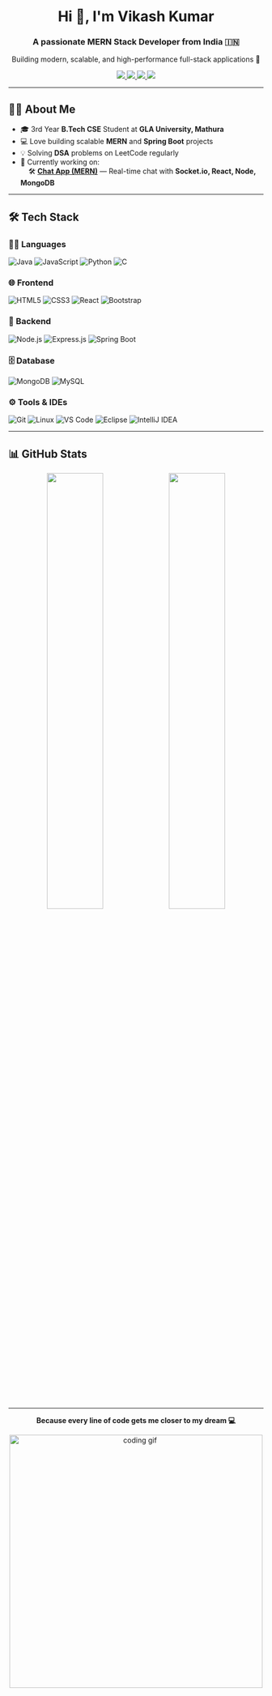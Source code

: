 <!-- Hero Section -->
<h1 align="center">Hi 👋, I'm Vikash Kumar</h1>
<h3 align="center">A passionate MERN Stack Developer from India 🇮🇳</h3>
<p align="center">Building modern, scalable, and high-performance full-stack applications 🚀</p>

<!-- Links -->
<p align="center">
  <a href="https://portfoliyvikash.netlify.app/" target="_blank">
    <img src="https://img.shields.io/badge/🌐 Portfolio-000000?style=for-the-badge&logo=firefox&logoColor=white" />
  </a>
  <a href="mailto:kumarvikashssm531@gmail.com">
    <img src="https://img.shields.io/badge/📫 Email-D14836?style=for-the-badge&logo=gmail&logoColor=white" />
  </a>
  <a href="https://www.linkedin.com/in/vikash-kumar2958/" target="_blank">
    <img src="https://img.shields.io/badge/LinkedIn-blue?style=for-the-badge&logo=linkedin" />
  </a>
  <a href="https://leetcode.com/u/vikashsingh_2958/" target="_blank">
    <img src="https://img.shields.io/badge/LeetCode-FFA116?style=for-the-badge&logo=leetcode&logoColor=black" />
  </a>
</p>

---

## 👨‍💻 About Me

- 🎓 3rd Year **B.Tech CSE** Student at **GLA University, Mathura**
- 💻 Love building scalable **MERN** and **Spring Boot** projects
- 💡 Solving **DSA** problems on LeetCode regularly
- 🔭 Currently working on:  
  &nbsp;&nbsp;&nbsp;&nbsp;🛠️ **[Chat App (MERN)](https://github.com/vikashsingh-22/Chat-App)** — Real-time chat with **Socket.io, React, Node, MongoDB**

---

## 🛠️ Tech Stack

### 👨‍💻 Languages
![Java](https://img.shields.io/badge/Java-%23ED8B00.svg?style=flat-square&logo=java&logoColor=white)
![JavaScript](https://img.shields.io/badge/JavaScript-%23F7DF1E.svg?style=flat-square&logo=javascript&logoColor=black)
![Python](https://img.shields.io/badge/Python-%2314354C.svg?style=flat-square&logo=python&logoColor=white)
![C](https://img.shields.io/badge/C-%2300599C.svg?style=flat-square&logo=c&logoColor=white)

### 🌐 Frontend
![HTML5](https://img.shields.io/badge/HTML5-E34F26?style=flat-square&logo=html5&logoColor=white)
![CSS3](https://img.shields.io/badge/CSS3-%231572B6.svg?style=flat-square&logo=css3&logoColor=white)
![React](https://img.shields.io/badge/React-%2361DAFB.svg?style=flat-square&logo=react&logoColor=black)
![Bootstrap](https://img.shields.io/badge/Bootstrap-%23563D7C.svg?style=flat-square&logo=bootstrap&logoColor=white)

### 🧠 Backend
![Node.js](https://img.shields.io/badge/Node.js-339933?style=flat-square&logo=node-dot-js&logoColor=white)
![Express.js](https://img.shields.io/badge/Express.js-404d59?style=flat-square)
![Spring Boot](https://img.shields.io/badge/Spring_Boot-6DB33F?style=flat-square&logo=spring-boot&logoColor=white)

### 🗄️ Database
![MongoDB](https://img.shields.io/badge/MongoDB-47A248?style=flat-square&logo=mongodb&logoColor=white)
![MySQL](https://img.shields.io/badge/MySQL-00f.svg?style=flat-square&logo=mysql&logoColor=white)

### ⚙️ Tools & IDEs
![Git](https://img.shields.io/badge/Git-F05032?style=flat-square&logo=git&logoColor=white)
![Linux](https://img.shields.io/badge/Linux-FCC624?style=flat-square&logo=linux&logoColor=black)
![VS Code](https://img.shields.io/badge/VSCode-007ACC?style=flat-square&logo=visual-studio-code&logoColor=white)
![Eclipse](https://img.shields.io/badge/Eclipse_IDE-2C2255?style=flat-square&logo=eclipse-ide&logoColor=white)
![IntelliJ IDEA](https://img.shields.io/badge/IntelliJ-000000?style=flat-square&logo=intellij-idea&logoColor=white)

---

## 📊 GitHub Stats

<p align="center">
  <img src="https://github-readme-stats.vercel.app/api?username=vikashsingh-22&show_icons=true&theme=tokyonight&count_private=true" width="47%" />
  <img src="https://github-readme-streak-stats.herokuapp.com/?user=vikashsingh-22&theme=tokyonight" width="47%" />
</p>

---


<p align="center">
  <strong>Because every line of code gets me closer to my dream 💻</strong>
</p>

<p align="center">
  <img src="https://media.giphy.com/media/qgQUggAC3Pfv687qPC/giphy.gif" width="500" alt="coding gif" />
</p>
